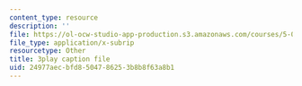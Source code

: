 ```yaml
---
content_type: resource
description: ''
file: https://ol-ocw-studio-app-production.s3.amazonaws.com/courses/5-07sc-biological-chemistry-i-fall-2013/24977aecbfd8504786253b8b8f63a8b1_BY__sHZYi7Q.vtt
file_type: application/x-subrip
resourcetype: Other
title: 3play caption file
uid: 24977aec-bfd8-5047-8625-3b8b8f63a8b1
---
```

